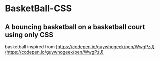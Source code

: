 # BasketBall-CSS
## A bouncing basketball on a basketball court using only CSS
basketball inspired from [https://codepen.io/guywhogeek/pen/WwgPzJ](https://codepen.io/guywhogeek/pen/WwgPzJ)
